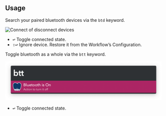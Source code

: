 ## Usage

Search your paired bluetooth devices via the `btd` keyword.

![Connect of disconnect devices](images/btd.png)

* <kbd>↩</kbd> Toggle connected state.
* <kbd>⇧</kbd><kbd>↩</kbd> Ignore device. Restore it from the Workflow’s Configuration.

Toggle bluetooth as a whole via the `btt` keyword.

![Connect or disconnect bluetooth](images/btt.png)

* <kbd>↩</kbd> Toggle connected state.
